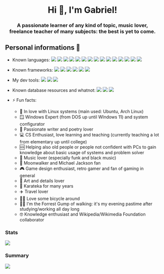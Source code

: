 <h1 align="center">Hi 👋, I'm Gabriel!</h1>
<h3 align="center">A passionate learner of any kind of topic, music lover, freelance teacher of many subjects: the best is yet to come. </h3>

 ## Personal informations 📎
  - Known languages: 
<img src="https://img.shields.io/badge/TypeScript-007ACC?style=for-the-badge&logo=typescript&logoColor=white" /> <img src="https://img.shields.io/badge/C%23-239120?style=for-the-badge&logo=c-sharp&logoColor=white" /> <img src="https://img.shields.io/badge/PHP-777BB4?style=for-the-badge&logo=php&logoColor=white" /> <img src="https://img.shields.io/badge/JavaScript-323330?style=for-the-badge&logo=javascript&logoColor=F7DF1E" /> <img src="https://img.shields.io/badge/HTML5-E34F26?style=for-the-badge&logo=html5&logoColor=white" /> <img src="https://img.shields.io/badge/CSS3-1572B6?style=for-the-badge&logo=css3&logoColor=white" /> <img src="https://img.shields.io/badge/LaTeX-47A141?style=for-the-badge&logo=LaTeX&logoColor=white" /> <img src="https://img.shields.io/badge/java-%23ED8B00.svg?style=for-the-badge&logo=openjdk&logoColor=white" /> <img src="https://img.shields.io/badge/Solidity-%23363636.svg?style=for-the-badge&logo=solidity&logoColor=white" /> <img src="https://img.shields.io/badge/c-%2300599C.svg?style=for-the-badge&logo=c&logoColor=white" /> <img src="https://img.shields.io/badge/markdown-%23000000.svg?style=for-the-badge&logo=markdown&logoColor=white" /> <img src="https://img.shields.io/badge/php-%23777BB4.svg?style=for-the-badge&logo=php&logoColor=white" /> <img src="https://img.shields.io/badge/python-3670A0?style=for-the-badge&logo=python&logoColor=ffdd54" /> <img src="https://img.shields.io/badge/PowerShell-%235391FE.svg?style=for-the-badge&logo=powershell&logoColor=white" /> <img src="https://img.shields.io/badge/c++-%2300599C.svg?style=for-the-badge&logo=c%2B%2B&logoColor=white" />
  - Known frameworks: <img src="https://img.shields.io/badge/react-%2320232a.svg?style=for-the-badge&logo=react&logoColor=%2361DAFB" /> <img src="https://img.shields.io/badge/Bootstrap-563D7C?style=for-the-badge&logo=bootstrap&logoColor=white" /> <img src="https://img.shields.io/badge/.NET-512BD4?style=for-the-badge&logo=dotnet&logoColor=white" /> <img src="https://img.shields.io/badge/Qt-41CD52?style=for-the-badge&logo=qt&logoColor=white" /> <img src="https://img.shields.io/badge/-TestingLibrary-%23E33332?style=for-the-badge&logo=testing-library&logoColor=white" /> <img src="https://img.shields.io/badge/-jest-%23C21325?style=for-the-badge&logo=jest&logoColor=white" />
  - My dev tools: <img src="https://img.shields.io/badge/Jira-0052CC?style=for-the-badge&logo=Jira&logoColor=white" /> <img src="https://img.shields.io/badge/GitHub-100000?style=for-the-badge&logo=github&logoColor=white" /> <img src="https://img.shields.io/badge/Visual%20Studio%20Code-0078d7.svg?style=for-the-badge&logo=visual-studio-code&logoColor=white" />
  - Known database resources and whatnot: <img src="https://img.shields.io/badge/PostgreSQL-316192?style=for-the-badge&logo=postgresql&logoColor=white" /> <img src="https://img.shields.io/badge/AWS-%23FF9900.svg?style=for-the-badge&logo=amazon-aws&logoColor=white" /> <img src="https://img.shields.io/badge/mysql-%2300f.svg?style=for-the-badge&logo=mysql&logoColor=white" /> 
  
- ⚡ Fun facts: 
  - 🐧 In love with Linux systems (main used: Ubuntu, Arch Linux)
  - 🪟 Windows Expert (from DOS up until WIndows 11) and system configurator
  - 📕 Passionate writer and poetry lover
  - 💻 CS Enthusiast, love learning and teaching (currently teaching a lot from elementary up until college)
  - 🆘 Helping also old people or people not confident with PCs to gain knowledge about basic usage of systems and problem solver
  - 🎼 Music lover (especially funk and black music)
  - 🕺 Moonwalker and Michael Jackson fan
  - 🎮 Game design enthusiast, retro gamer and fan of gaming in general
  - 🎨 Art and details lover
  - 🥋 Karateka for many years
  - ✈️ Travel lover
  - 🚴‍♂️ Love some bicycle around
  - 🚶‍♂️ I'm the Forrest Gump of walking: it's my evening pastime after studying/working all day long
  - 🤓 Knowledge enthusiast and Wikipedia/Wikimedia Foundation collaborator
  
### Stats
<img src="https://github-readme-stats.vercel.app/api?username=gabrielrovesti&show_icons=true&theme=tokyonight" />

### Summary
<img src="https://github-profile-summary-cards.vercel.app/api/cards/profile-details?username=gabrielrovesti&show_icons=true&theme=tokyonight" />

